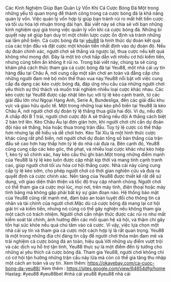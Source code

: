 Các Kinh Nghiệm Giúp Bạn Quản Lý Vốn Khi Cá Cược Bóng Đá
Một trong những yếu tố quan trọng để thành công trong cá cược bóng đá là khả năng quản lý vốn. Việc quản lý vốn hợp lý giúp bạn tránh rủi ro mất hết tiền cược và tối ưu hóa lợi nhuận trong dài hạn. Bài viết này sẽ chia sẻ với bạn những kinh nghiệm quý giá trong việc quản lý vốn khi cá cược bóng đá. Những bí quyết này sẽ giúp bạn duy trì một chiến lược cược ổn định và tránh những sai lầm phổ biến.
Cá cược bóng đá tại [yêu88](https://okayebay.com/) là hình thức dự đoán kết quả của các trận đấu và đặt cược một khoản tiền nhất định vào dự đoán đó. Nếu dự đoán chính xác, người chơi sẽ thắng và ngược lại, thua cược nếu kết quả không như mong đợi. Đây là một trò chơi hấp dẫn với nhiều cơ hội kiếm tiền, nhưng cũng tiềm ẩn không ít rủi ro. Trong bài viết này, chúng ta sẽ cùng khám phá cách thức tham gia cá cược bóng đá tại Yeu88, một nhà cái uy tín hàng đầu tại Châu Á, nơi cung cấp một sân chơi an toàn và đẳng cấp cho những người đam mê bộ môn thể thao vua này.Yeu88 nổi bật với việc cung cấp đa dạng các kèo cược bóng đá, đáp ứng nhu cầu của những người chơi yêu thích sự thử thách và muốn trải nghiệm nhiều loại cược khác nhau. Các kèo cược tại Yeu88 được cập nhật liên tục với tỷ lệ kèo cạnh tranh, từ các giải đấu lớn như Ngoại Hạng Anh, Serie A, Bundesliga, đến các giải đấu khu vực và giao hữu quốc tế. Một trong những loại kèo phổ biến tại Yeu88 là kèo Châu Á, nơi người chơi dự đoán tỷ lệ thắng thua giữa hai đội. Ví dụ, nếu đội A chấp đội B 1 trái, người chơi cược đội A sẽ thắng nếu đội A thắng cách biệt 2 bàn trở lên. Kèo Châu Âu lại đơn giản hơn, khi người chơi chỉ cần dự đoán đội nào sẽ thắng, hòa hoặc thua trong trận đấu. Tuy tỷ lệ cược có thể thấp hơn nhưng lại dễ hiểu và dễ chơi hơn. Kèo Tài Xỉu là một hình thức cược khác cũng rất phổ biến, nơi người chơi dự đoán tổng số bàn thắng của trận đấu sẽ cao hơn hay thấp hơn tỷ lệ do nhà cái đưa ra. Bên cạnh đó, Yeu88 cũng cung cấp các kèo góc, thẻ phạt, và nhiều loại cược khác như kèo hiệp 1, kèo tỷ số chính xác, hay kèo cầu thủ ghi bàn.Một trong những điểm mạnh của Yeu88 là tỷ lệ kèo luôn được cập nhật kịp thời và mang tính cạnh tranh cao, giúp người chơi tối ưu hóa cơ hội thắng cược. Nhà cái này cũng cung cấp tỷ lệ kèo sớm, cho phép người chơi có thời gian nghiên cứu và đưa ra quyết định cá cược chính xác. Nền tảng của Yeu88 được thiết kế rất dễ sử dụng, với giao diện thân thiện và tốc độ truy cập nhanh chóng. Người chơi có thể tham gia cá cược mọi lúc, mọi nơi, trên máy tính, điện thoại hoặc máy tính bảng mà không gặp phải bất kỳ sự gián đoạn nào. Hệ thống bảo mật của Yeu88 cũng rất mạnh mẽ, đảm bảo an toàn tuyệt đối cho thông tin cá nhân và tài chính của người chơi.Mặc dù cá cược bóng đá mang lại cơ hội giải trí và kiếm tiền, nhưng nó cũng có thể gây nghiện nếu không tham gia một cách có trách nhiệm. Người chơi cần nhận thức được các rủi ro như mất kiểm soát tài chính, ảnh hưởng đến các mối quan hệ xã hội, và thậm chí gây tổn hại sức khỏe nếu quá chú tâm vào cá cược. Vì vậy, việc lựa chọn một nhà cái uy tín và tham gia cá cược một cách hợp lý là rất quan trọng. Yeu88 là một trong những địa chỉ đáng tin cậy để người chơi thỏa mãn đam mê và trải nghiệm cá cược bóng đá an toàn, hiệu quả.Với những ưu điểm vượt trội và các dịch vụ hỗ trợ tận tình, Yeu88 thực sự là một điểm đến lý tưởng cho những ai yêu thích cá cược bóng đá. Tham gia Yeu88, người chơi không chỉ có cơ hội tận hưởng những trận cầu nảy lửa mà còn có thể gia tăng thu nhập một cách an toàn và uy tín.
Xem thêm: https://okayebay.com/ca-cuoc-bong-da-yeu88/
Xem thêm : https://sites.google.com/view/64654dfg/home
Hastag: #yeu88 #yeu88bet #nhà cái yeu88 #yeu88 nhà cái

